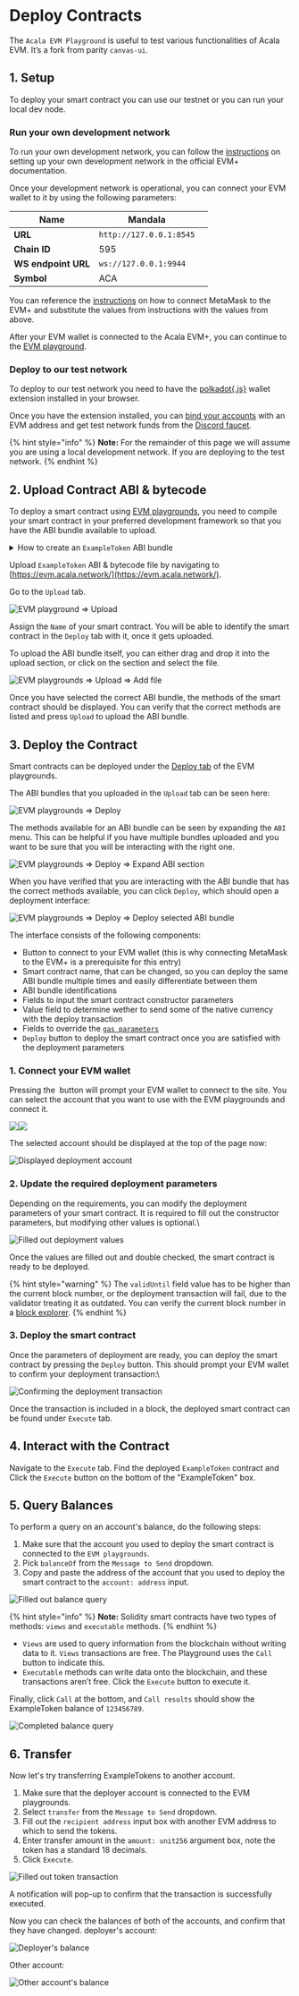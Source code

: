 # Deploy Contracts

The `Acala EVM Playground` is useful to test various functionalities of Acala EVM. It’s a fork from parity `canvas-ui`.

## **1. Setup**

To deploy your smart contract you can use our testnet or you can run your local dev node.

### Run your own development network

To run your own development network, you can follow the [instructions](https://evmdocs.acala.network/network/network-setup/local-development-network) on setting up your own development network in the official EVM+ documentation.

Once your development network is operational, you can connect your EVM wallet to it by using the following parameters:

| **Name**            | Mandala                 |   |
| ------------------- | ----------------------- | - |
| **URL**             | `http://127.0.0.1:8545` |   |
| **Chain ID**        | 595                     |   |
| **WS endpoint URL** | `ws://127.0.0.1:9944`   |   |
| **Symbol**          | ACA                     |   |

You can reference the [instructions](connect-to-a-node/use-metamask-with-evm+.md) on how to connect MetaMask to the EVM+ and substitute the values from instructions with the values from above.

After your EVM wallet is connected to the Acala EVM+, you can continue to the [EVM playground](https://evm.acala.network/).

### **Deploy to our test network**

To deploy to our test network you need to have the [polkadot{.js}](https://polkadot.js.org/extension/) wallet extension installed in your browser.

Once you have the extension installed, you can [bind your accounts](evm-account.md#2.-bind-an-existing-ethereum-account) with an EVM address and get test network funds from the [Discord faucet](../../../../get-started/networks.md#faucet).

{% hint style="info" %}
**Note:** For the remainder of this page we will assume you are using a local development network. If you are deploying to the test network.
{% endhint %}

## **2. Upload Contract ABI & bytecode**

To deploy a smart contract using [EVM playgrounds](https://evm.acala.network/), you need to compile your smart contract in your preferred development framework so that you have the ABI bundle available to upload.

<details>

<summary>How to create an <code>ExampleToken</code> ABI bundle</summary>

In case you want to use the same smart contract as it is used in this example, you can follow these short instructions on how to create it.

First clone the Acala Hardhat tutorials example:

```shell
git clone git@github.com:AcalaNetwork/hardhat-tutorials.git
```

Move into the examples repository and into the `token` example:

```shell
cd hardhat-tutorials/token
```

Within the example directory, install all of the dependencies and compile the smart contracts:

```shell
yarn && yarn build
```

This will compile the `Token` smart contract and create an ABI bundle to the directory `artifacts/contracts/Token.sol/` the bundle file is called `Token.json`.

</details>

Upload `ExampleToken` ABI & bytecode file by navigating to [https://evm.acala.network/](https://evm.acala.network/).

Go to the `Upload` tab.

![EVM playground => Upload](<../../../../.gitbook/assets/image (10).png>)

Assign the `Name` of your smart contract. You will be able to identify the smart contract in the `Deploy` tab with it, once it gets uploaded.

To upload the ABI bundle itself, you can either drag and drop it into the upload section, or click on the section and select the file.

![EVM playgrounds => Upload => Add file](<../../../../.gitbook/assets/image (16).png>)

Once you have selected the correct ABI bundle, the methods of the smart contract should be displayed. You can verify that the correct methods are listed and press `Upload` to upload the ABI bundle.

## **3. Deploy the Contract**

Smart contracts can be deployed under the [Deploy tab](https://evm.acala.network/#/deploy) of the EVM playgrounds.

The ABI bundles that you uploaded in the `Upload` tab can be seen here:

![EVM playgrounds => Deploy](<../../../../.gitbook/assets/image (14).png>)

The methods available for an ABI bundle can be seen by expanding the `ABI` menu. This can be helpful if you have multiple bundles uploaded and you want to be sure that you will be interacting with the right one.

![EVM playgrounds => Deploy => Expand ABI section](../../../../.gitbook/assets/image.png)

When you have verified that you are interacting with the ABI bundle that has the correct methods available, you can click `Deploy`, which should open a deployment interface:

![EVM playgrounds => Deploy => Deploy selected ABI bundle](<../../../../.gitbook/assets/image (1).png>)

The interface consists of the following components:

* Button to connect to your EVM wallet (this is why connecting MetaMask to the EVM+ is a prerequisite for this entry)
* Smart contract name, that can be changed, so you can deploy the same ABI bundle multiple times and easily differentiate between them
* ABI bundle identifications
* Fields to input the smart contract constructor parameters
* Value field to determine wether to send some of the native currency with the deploy transaction
* Fields to override the [`gas parameters`](https://evmdocs.acala.network/network/gas-parameters)
* `Deploy` button to deploy the smart contract once you are satisfied with the deployment parameters

### 1. Connect your EVM wallet

Pressing the <img src="../../../../.gitbook/assets/image (18).png" alt="" data-size="line"> button will prompt your EVM wallet to connect to the site. You can select the account that you want to use with the EVM playgrounds and connect it.

![](<../../../../.gitbook/assets/image (15).png>)![](<../../../../.gitbook/assets/image (8).png>)

The selected account should be displayed at the top of the page now:

![Displayed deployment account](<../../../../.gitbook/assets/image (17).png>)

### 2. Update the required deployment parameters

Depending on the requirements, you can modify the deployment parameters of your smart contract. It is required to fill out the constructor parameters, but modifying other values is optional.\


![Filled out deployment values](https://files.gitbook.com/v0/b/gitbook-x-prod.appspot.com/o/spaces%2FAr4HPdeSWiuUx1XzEALT%2Fuploads%2F9wxhZ96rDiIYMPvpYUKb%2Fimage.png?alt=media\&token=9afddcce-b216-42e2-bd55-24a7c0cd5cad)

Once the values are filled out and double checked, the smart contract is ready to be deployed.

{% hint style="warning" %}
The `validUntil` field value has to be higher than the current block number, or the deployment transaction will fail, due to the validator treating it as outdated. You can verify the current block number in a [block explorer](https://evmdocs.acala.network/network/gas-parameters).
{% endhint %}

### 3. Deploy the smart contract

Once the parameters of deployment are ready, you can deploy the smart contract by pressing the `Deploy` button. This should prompt your EVM wallet to confirm your deployment transaction:\


![Confirming the deployment transaction](https://files.gitbook.com/v0/b/gitbook-x-prod.appspot.com/o/spaces%2FAr4HPdeSWiuUx1XzEALT%2Fuploads%2FKRsWktz8uflxQILeGFkm%2Fimage.png?alt=media\&token=c5401b2a-5b30-4770-a1bf-018d1dd3fe2b)

Once the transaction is included in a block, the deployed smart contract can be found under `Execute` tab.

## **4. Interact with the Contract**

Navigate to the `Execute` tab. Find the deployed `ExampleToken` contract and Click the `Execute` button on the bottom of the "ExampleToken" box.

## **5. Query Balances**

To perform a query on an account's balance, do the following steps:

1. Make sure that the account you used to deploy the smart contract is connected to the `EVM playgrounds`.
2. Pick `balanceOf` from the `Message to Send` dropdown.
3. Copy and paste the address of the account that you used to deploy the smart contract to the `account: address` input.

![Filled out balance query](<../../../../.gitbook/assets/image (9).png>)

{% hint style="info" %}
**Note:** Solidity smart contracts have two types of methods: `views` and `executable` methods.
{% endhint %}

* `Views` are used to query information from the blockchain without writing data to it. `Views` transactions are free. The Playground uses the `Call` button to indicate this.
* `Executable` methods can write data onto the blockchain, and these transactions aren’t free. Click the `Execute` button to execute it.

Finally, click `Call` at the bottom, and `Call results` should show the ExampleToken balance of `123456789`.

![Completed balance query](<../../../../.gitbook/assets/image (20).png>)

## **6. Transfer**

Now let's try transferring ExampleTokens to another account.

1. Make sure that the deployer account is connected to the EVM playgrounds.
2. Select `transfer` from the `Message to Send` dropdown.
3. Fill out the `recipient address` input box with another EVM address to which to send the tokens.
4. Enter transfer amount in the `amount: unit256` argument box, note the token has a standard 18 decimals.
5. Click `Execute`.

![Filled out token transaction](<../../../../.gitbook/assets/image (2).png>)

A notification will pop-up to confirm that the transaction is successfully executed.

Now you can check the balances of both of the accounts, and confirm that they have changed. deployer's account:

![Deployer's balance](<../../../../.gitbook/assets/image (3).png>)

Other account:

![Other account's balance](<../../../../.gitbook/assets/image (7).png>)
